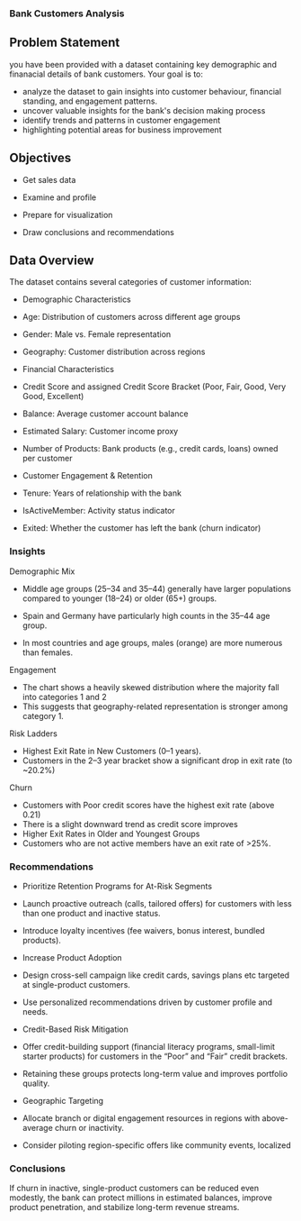 ### Bank Customers Analysis

## Problem Statement
you have been provided with a dataset containing key demographic and finanacial details of bank customers. Your goal is to:

* analyze the dataset to gain insights into customer behaviour, financial standing, and engagement patterns.
* uncover valuable insights for the bank's decision making process
* identify trends and patterns in customer engagement
* highlighting potential areas for business improvement

## Objectives

* Get sales data

* Examine and profile

* Prepare for visualization

* Draw conclusions and recommendations


## Data Overview

The dataset contains several categories of customer information:

- Demographic Characteristics

* Age: Distribution of customers across different age groups

* Gender: Male vs. Female representation

* Geography: Customer distribution across regions

- Financial Characteristics

* Credit Score and assigned Credit Score Bracket (Poor, Fair, Good, Very Good, Excellent)

* Balance: Average customer account balance

* Estimated Salary: Customer income proxy

* Number of Products: Bank products (e.g., credit cards, loans) owned per customer

- Customer Engagement & Retention

* Tenure: Years of relationship with the bank

* IsActiveMember: Activity status indicator

* Exited: Whether the customer has left the bank (churn indicator)

### Insights  

Demographic Mix

* Middle age groups (25–34 and 35–44) generally have larger populations compared to younger (18–24) or older (65+) groups.

* Spain and Germany have particularly high counts in the 35–44 age group.

* In most countries and age groups, males (orange) are more numerous than females.

Engagement

* The chart shows a heavily skewed distribution where the majority fall into categories 1 and 2
* This suggests that geography-related representation is stronger among category 1.



Risk Ladders

* Highest Exit Rate in New Customers (0–1 years).
* Customers in the 2–3 year bracket show a significant drop in exit rate (to ~20.2%)


Churn 

* Customers with Poor credit scores have the highest exit rate (above 0.21)
* There is a slight downward trend as credit score improves
* Higher Exit Rates in Older and Youngest Groups
* Customers who are not active members have an exit rate of >25%.


### Recommendations

- Prioritize Retention Programs for At-Risk Segments

* Launch proactive outreach (calls, tailored offers) for customers with less than one product and inactive status.

* Introduce loyalty incentives (fee waivers, bonus interest, bundled products).

- Increase Product Adoption

* Design cross-sell campaign like credit cards, savings plans etc targeted at single-product customers.

* Use personalized recommendations driven by customer profile and needs.

- Credit-Based Risk Mitigation

* Offer credit-building support (financial literacy programs, small-limit starter products) for customers in the “Poor” and “Fair” credit brackets.

* Retaining these groups protects long-term value and improves portfolio quality.

- Geographic Targeting

* Allocate branch or digital engagement resources in regions with above-average churn or inactivity.

* Consider piloting region-specific offers like community events, localized 


### Conclusions

If churn in inactive, single-product customers can be reduced even modestly, the bank can protect millions in estimated balances, improve product penetration, and stabilize long-term revenue streams.
